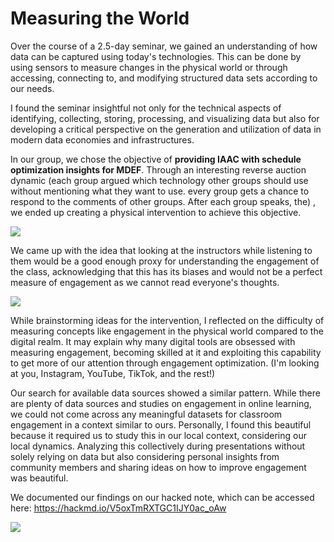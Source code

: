 # Measuring the World

Over the course of a 2.5-day seminar, we gained an understanding of how data can be captured using today's technologies. This can be done by using sensors to measure changes in the physical world or through accessing, connecting to, and modifying structured data sets according to our needs.

I found the seminar insightful not only for the technical aspects of identifying, collecting, storing, processing, and visualizing data but also for developing a critical perspective on the generation and utilization of data in modern data economies and infrastructures.

In our group, we chose the objective of **providing IAAC with schedule optimization insights for MDEF**. Through an interesting reverse auction dynamic (each group argued which technology other groups should use without mentioning what they want to use. every group gets a chance to respond to the comments of other groups. After each group speaks, the) , we ended up creating a physical intervention to achieve this objective.

![](https://i.imgur.com/JJo6WAq.png)

We came up with the idea that looking at the instructors while listening to them would be a good enough proxy for understanding the engagement of the class, acknowledging that this has its biases and would not be a perfect measure of engagement as we cannot read everyone's thoughts.

![](https://i.imgur.com/6Uit3Uq.jpg)

While brainstorming ideas for the intervention, I reflected on the difficulty of measuring concepts like engagement in the physical world compared to the digital realm. It may explain why many digital tools are obsessed with measuring engagement, becoming skilled at it and exploiting this capability to get more of our attention through engagement optimization. (I'm looking at you, Instagram, YouTube, TikTok, and the rest!)

Our search for available data sources showed a similar pattern. While there are plenty of data sources and studies on engagement in online learning, we could not come across any meaningful datasets for classroom engagement in a context similar to ours. Personally, I found this beautiful because it required us to study this in our local context, considering our local dynamics. Analyzing this collectively during presentations without solely relying on data but also considering personal insights from community members and sharing ideas on how to improve engagement was beautiful.

We documented our findings on our hacked note, which can be accessed here:
https://hackmd.io/V5oxTmRXTGC1IJY0ac_oAw

![](https://i.imgur.com/umHhiKv.jpg)